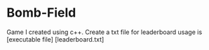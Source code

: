 # Bomb-Field
Game I created using c++. 
Create a txt file for leaderboard
usage is [executable file] [leaderboard.txt]
